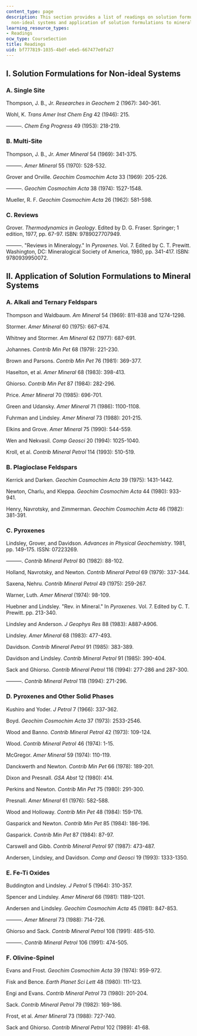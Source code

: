 ```yaml
---
content_type: page
description: This section provides a list of readings on solution formulations for
  non-ideal systems and application of solution formulations to mineral systems.
learning_resource_types:
- Readings
ocw_type: CourseSection
title: Readings
uid: bf777819-1035-4bdf-e6e5-667477e0fa27
---
```


I. Solution Formulations for Non-ideal Systems
----------------------------------------------

### A. Single Site

Thompson, J. B., Jr. _Researches in Geochem_ 2 (1967): 340-361.

Wohl, K. _Trans Amer Inst Chem Eng_ 42 (1946): 215.

———. _Chem Eng Progress_ 49 (1953): 218-219.

### B. Multi-Site

Thompson, J. B., Jr. _Amer Mineral_ 54 (1969): 341-375.

———. _Amer Mineral_ 55 (1970): 528-532.

Grover and Orville. _Geochim Cosmochim Acta_ 33 (1969): 205-226.

———. _Geochim Cosmochim Acta_ 38 (1974): 1527-1548.

Mueller, R. F. _Geochim Cosmochim Acta_ 26 (1962): 581-598.

### C. Reviews

Grover. _Thermodynamics in Geology_. Edited by D. G. Fraser. Springer; 1 edition, 1977, pp. 67-97. ISBN: 9789027707949.

———. "Reviews in Mineralogy." In _Pyroxenes_. Vol. 7. Edited by C. T. Prewitt. Washington, DC: Mineralogical Society of America, 1980, pp. 341-417. ISBN: 9780939950072.

II. Application of Solution Formulations to Mineral Systems
-----------------------------------------------------------

### A. Alkali and Ternary Feldspars

Thompson and Waldbaum. _Am Mineral_ 54 (1969): 811-838 and 1274-1298.

Stormer. _Amer Mineral_ 60 (1975): 667-674.

Whitney and Stormer. _Am Mineral_ 62 (1977): 687-691.

Johannes. _Contrib Min Pet_ 68 (1979): 221-230.

Brown and Parsons. _Contrib Min Pet_ 76 (1981): 369-377.

Haselton, et al. _Amer Mineral_ 68 (1983): 398-413.

Ghiorso. _Contrib Min Pet_ 87 (1984): 282-296.

Price. _Amer Mineral_ 70 (1985): 696-701.

Green and Udansky. _Amer Mineral_ 71 (1986): 1100-1108.

Fuhrman and Lindsley. _Amer Mineral_ 73 (1988): 201-215.

Elkins and Grove. _Amer Mineral_ 75 (1990): 544-559.

Wen and Nekvasil. _Comp Geosci_ 20 (1994): 1025-1040.

Kroll, et al. _Contrib Mineral Petrol_ 114 (1993): 510-519.

### B. Plagioclase Feldspars

Kerrick and Darken. _Geochim Cosmochim Acta_ 39 (1975): 1431-1442.

Newton, Charlu, and Kleppa. _Geochim Cosmochim Acta_ 44 (1980): 933-941.

Henry, Navrotsky, and Zimmerman. _Geochim Cosmochim Acta_ 46 (1982): 381-391.

### C. Pyroxenes

Lindsley, Grover, and Davidson. _Advances in Physical Geochemistry_. 1981, pp. 149-175. ISSN: 07223269.

———. _Contrib Mineral Petrol_ 80 (1982): 88-102.

Holland, Navrotsky, and Newton. _Contrib Mineral Petrol_ 69 (1979): 337-344.

Saxena, Nehru. _Contrib Mineral Petrol_ 49 (1975): 259-267.

Warner, Luth. _Amer Mineral_ (1974): 98-109.

Huebner and Lindsley. "Rev. in Mineral." In _Pyroxenes_. Vol. 7. Edited by C. T. Prewitt. pp. 213-340.

Lindsley and Anderson. _J Geophys Res_ 88 (1983): A887-A906.

Lindsley. _Amer Mineral_ 68 (1983): 477-493.

Davidson. _Contrib Mineral Petrol_ 91 (1985): 383-389.

Davidson and Lindsley. _Contrib Mineral Petrol_ 91 (1985): 390-404.

Sack and Ghiorso. _Contrib Mineral Petrol_ 116 (1994): 277-286 and 287-300.

———. _Contrib Mineral Petrol_ 118 (1994): 271-296.

### D. Pyroxenes and Other Solid Phases

Kushiro and Yoder. _J Petrol_ 7 (1966): 337-362.

Boyd. _Geochim Cosmochim Acta_ 37 (1973): 2533-2546.

Wood and Banno. _Contrib Mineral Petrol_ 42 (1973): 109-124.

Wood. _Contrib Mineral Petrol_ 46 (1974): 1-15.

McGregor. _Amer Mineral_ 59 (1974): 110-119.

Danckwerth and Newton. _Contrib Min Pet_ 66 (1978): 189-201.

Dixon and Presnall. _GSA Abst_ 12 (1980): 414.

Perkins and Newton. _Contrib Min Pet_ 75 (1980): 291-300.

Presnall. _Amer Mineral_ 61 (1976): 582-588.

Wood and Holloway. _Contrib Min Pet_ 48 (1984): 159-176.

Gasparick and Newton. _Contrib Min Pet_ 85 (1984): 186-196.

Gasparick. _Contrib Min Pet_ 87 (1984): 87-97.

Carswell and Gibb. _Contrib Mineral Petrol_ 97 (1987): 473-487.

Andersen, Lindsley, and Davidson. _Comp and Geosci_ 19 (1993): 1333-1350.

### E. Fe-Ti Oxides

Buddington and Lindsley. _J Petrol_ 5 (1964): 310-357.

Spencer and Lindsley. _Amer Mineral_ 66 (1981): 1189-1201.

Andersen and Lindsley. _Geochim Cosmochim Acta_ 45 (1981): 847-853.

———. _Amer Mineral_ 73 (1988): 714-726.

Ghiorso and Sack. _Contrib Mineral Petrol_ 108 (1991): 485-510.

———. _Contrib Mineral Petrol_ 106 (1991): 474-505.

### F. Olivine-Spinel

Evans and Frost. _Geochim Cosmochim Acta_ 39 (1974): 959-972.

Fisk and Bence. _Earth Planet Sci Lett_ 48 (1980): 111-123.

Engi and Evans. _Contrib Mineral Petrol_ 73 (1980): 201-204.

Sack. _Contrib Mineral Petrol_ 79 (1982): 169-186.

Frost, et al. _Amer Mineral_ 73 (1988): 727-740.

Sack and Ghiorso. _Contrib Mineral Petrol_ 102 (1989): 41-68.